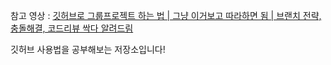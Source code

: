 참고 영상 : [깃허브로 그룹프로젝트 하는 법 | 그냥 이거보고 따라하면 됨 | 브랜치 전략, 충돌해결, 코드리뷰 싹다 알려드림](https://youtu.be/tkkbYCajCjM?si=WvzJIaVEw1C7tcFM)

깃허브 사용법을 공부해보는 저장소입니다!
